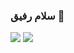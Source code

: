### سلام رفیق 👋

<a href=&quothttps://github.com/engNoori&quot>
<img align=&quotcenter&quot src=&quothttps://github-readme-stats.vercel.app/api?username=engNoori&show_icons=true&count_private=true&include_all_commits=true&quot /></a>

<a href=&quothttps://github.com/engNoori&quot>
<img align=&quotcenter&quot src=&quothttps://github-readme-stats.vercel.app/api/top-langs/?username=engNoori&quot />
</a>
